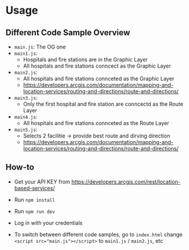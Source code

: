 
# Usage
## Different Code Sample Overview
- `main.js`: The OG one
- `main1.js`: 
    - Hospitals and fire stations are in the Graphic Layer
    - All hospitals and fire stations conncect as the Graphic Layer
- `main2.js`:
    - All hospitals and fire stations connceted as the Graphic Layer
    - https://developers.arcgis.com/documentation/mapping-and-location-services/routing-and-directions/route-and-directions/
- `main3.js`:
    - Only the first hospital and fire station are conncectd as the Route Layer
- `main4.js`:
    - All hospitals and fire stations connceted as the Route Layer
- `main5.js`:
    - Selects 2 facilitie -> provide best route and dirving direction
    - https://developers.arcgis.com/documentation/mapping-and-location-services/routing-and-directions/route-and-directions/

## How-to
- Get your API KEY from https://developers.arcgis.com/rest/location-based-services/
- Run `npm install`
- Run `npm run dev`
- Log in with your credentials

- To switch between different code samples, go to `index.html` change `<script src="main.js"></script>` to `main1.js` / `main2.js`, etc

